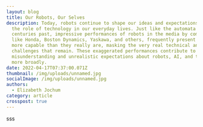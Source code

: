 ```yaml
---
layout: blog
title: Our Robots, Our Selves
description: Today, robots continue to shape our ideas and expectations about
  the role of technology in our everyday lives. Just like the automata of
  centuries past, impressive performances of robots in the media by companies
  like Honda, Boston Dynamics, Yaskawa, and others, frequently present robots as
  more capable than they really are, masking the very real technical and social
  challenges that remain. These exaggerated performances contribute to public
  misunderstanding and unrealistic expectations about robots, AI, and technology
  more broadly.
date: 2022-04-17T07:37:00.071Z
thumbnail: /img/uploads/unnamed.jpg
socialImage: /img/uploads/unnamed.jpg
authors:
  - Elizabeth Jochum
category: article
crosspost: true
---
```

sss